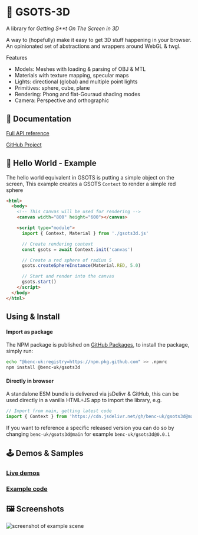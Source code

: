# 🎨 GSOTS-3D

A library for _Getting S\*\*t On The Screen in 3D_

A way to (hopefully) make it easy to get 3D stuff happening in your browser.  
An opinionated set of abstractions and wrappers around WebGL & twgl.

Features

- Models: Meshes with loading & parsing of OBJ & MTL
- Materials with texture mapping, specular maps
- Lights: directional (global) and multiple point lights
- Primitives: sphere, cube, plane
- Rendering: Phong and flat-Gouraud shading modes
- Camera: Perspective and orthographic

## 📝 Documentation

[Full API reference](https://code.benco.io/gsots3d/docs/)

[GitHub Project](https://github.com/benc-uk/gsots3d)

## 💬 Hello World - Example

The hello world equivalent in GSOTS is putting a simple object on the screen, This example creates a GSOTS `Context` to render a simple red sphere

```html
<html>
  <body>
    <!-- This canvas will be used for rendering -->
    <canvas width="800" height="600"></canvas>

    <script type="module">
      import { Context, Material } from './gsots3d.js'

      // Create rendering context
      const gsots = await Context.init('canvas')

      // Create a red sphere of radius 5
      gsots.createSphereInstance(Material.RED, 5.0)

      // Start and render into the canvas
      gsots.start()
    </script>
  </body>
</html>
```

## Using & Install

#### Import as package

The NPM package is published on [GitHub Packages](https://github.com/benc-uk/gsots3d/pkgs/npm/gsots3d), to install the package, simply run:

```bash
echo "@benc-uk:registry=https://npm.pkg.github.com" >> .npmrc
npm install @benc-uk/gsots3d
```

#### Directly in browser

A standalone ESM bundle is delivered via jsDelivr & GitHub, this can be used directly in a vanilla HTML+JS app to import the library, e.g.

```js
// Import from main, getting latest code
import { Context } from 'https://cdn.jsdelivr.net/gh/benc-uk/gsots3d@main/dist-bundle/gsots3d.min.js'
```

If you want to reference a specific released version you can do so by changing `benc-uk/gsots3d@main` for example `benc-uk/gsots3d@0.0.1`

## 🕹️ Demos & Samples

### [Live demos](./examples/)

### [Example code](https://github.com/benc-uk/gsots3d/tree/main/examples)

## 🖼️ Screenshots

![screenshot of example scene](https://user-images.githubusercontent.com/14982936/252045019-ae3555c8-4ac1-4b1a-9ff8-b8fb7efa30ff.png)
